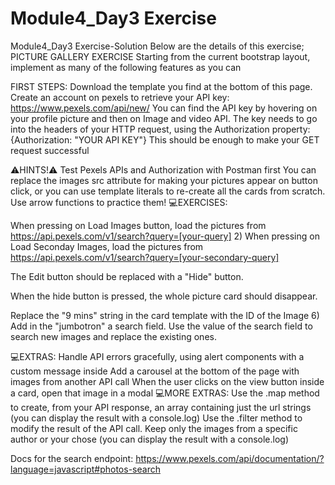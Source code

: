 # Module4_Day3 Exercise
 Module4_Day3 Exercise-Solution
Below are the details of this exercise; PICTURE GALLERY EXERCISE Starting from the current bootstrap layout, implement as many of the following features as you can

FIRST STEPS: Download the template you find at the bottom of this page. Create an account on pexels to retrieve your API key: https://www.pexels.com/api/new/ You can find the API key by hovering on your profile picture and then on Image and video API. The key needs to go into the headers of your HTTP request, using the Authorization property: {Authorization: "YOUR API KEY"} This should be enough to make your GET request successful

⚠️HINTS!⚠️ Test Pexels APIs and Authorization with Postman first You can replace the images src attribute for making your pictures appear on button click, or you can use template literals to re-create all the cards from scratch. Use arrow functions to practice them! 💻EXERCISES:

When pressing on Load Images button, load the pictures from https://api.pexels.com/v1/search?query=[your-query] 2) When pressing on Load Seconday Images, load the pictures from https://api.pexels.com/v1/search?query=[your-secondary-query]

The Edit button should be replaced with a "Hide" button.

When the hide button is pressed, the whole picture card should disappear.

Replace the "9 mins" string in the card template with the ID of the Image 6) Add in the "jumbotron" a search field. Use the value of the search field to search new images and replace the existing ones.

💻EXTRAS: Handle API errors gracefully, using alert components with a custom message inside Add a carousel at the bottom of the page with images from another API call When the user clicks on the view button inside a card, open that image in a modal 💻MORE EXTRAS: Use the .map method to create, from your API response, an array containing just the url strings (you can display the result with a console.log) Use the .filter method to modify the result of the API call. Keep only the images from a specific author or your chose (you can display the result with a console.log)

Docs for the search endpoint: https://www.pexels.com/api/documentation/?language=javascript#photos-search